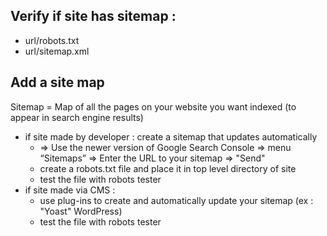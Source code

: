## Verify if site has sitemap : 
- url/robots.txt
- url/sitemap.xml

## Add a site map
Sitemap = Map of all the pages on your website you want indexed (to appear in search engine results)
- if site made by developer : create a sitemap that updates automatically
  - => Use the newer version of Google Search Console => menu “Sitemaps” => Enter the URL to your sitemap => "Send"
  - create a robots.txt file and place it in top level directory of site
  - test the file with robots tester
- if site made via CMS : 
  - use plug-ins to create and automatically update your sitemap (ex : "Yoast" WordPress)
  - test the file with robots tester
